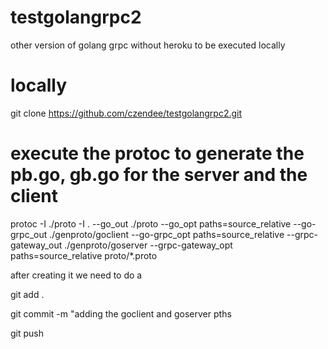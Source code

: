 # testgolangrpc2
other version of golang grpc without heroku to be executed locally


# locally


git clone https://github.com/czendee/testgolangrpc2.git


# execute the protoc to generate the pb.go, gb.go for the server and the client

protoc -I ./proto  -I .   --go_out ./proto --go_opt paths=source_relative    --go-grpc_out ./genproto/goclient --go-grpc_opt paths=source_relative   --grpc-gateway_out ./genproto/goserver  --grpc-gateway_opt paths=source_relative proto/*.proto

after creating it we need to do a 

git add .

git commit -m "adding the goclient and goserver pths

git push
